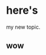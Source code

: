 <properties 
        pageTitle="page title" 
        description="description" 
        services="powerbi" 
        documentationCenter="" 
        authors="maggiesMSFT" />

# here's

my new topic.

## wow
